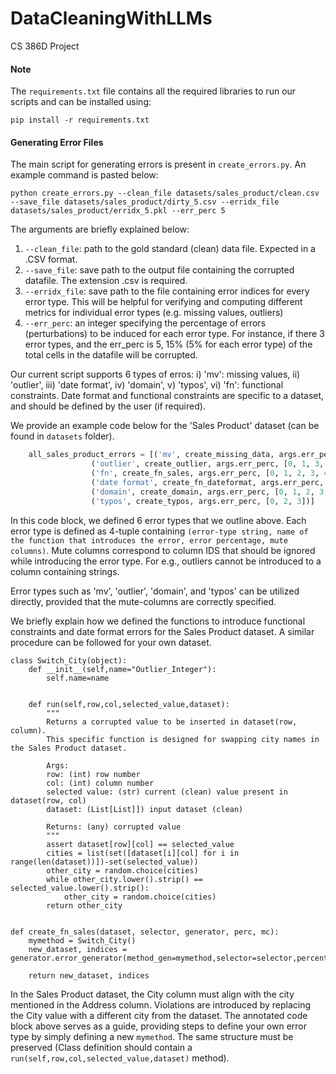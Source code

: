 # DataCleaningWithLLMs
CS 386D Project

#### Note

The `requirements.txt` file contains all the required libraries to run our scripts and can be installed using:

```
pip install -r requirements.txt
```

#### Generating Error Files

The main script for generating errors is present in `create_errors.py`. An example command is pasted below:

```
python create_errors.py --clean_file datasets/sales_product/clean.csv --save_file datasets/sales_product/dirty_5.csv --erridx_file datasets/sales_product/erridx_5.pkl --err_perc 5
```

The arguments are briefly explained below:
1. `--clean_file`: path to the gold standard (clean) data file. Expected in a .CSV format.
2. `--save_file`: save path to the output file containing the corrupted datafile. The extension .csv is required.
3. `--erridx_file`: save path to the file containing error indices for every error type. This will be helpful for verifying and computing different metrics for individual error types (e.g. missing values, outliers)
4. `--err_perc`: an integer specifying the percentage of errors (perturbations) to be induced for each error type. For instance, if there 3 error types, and the err_perc is 5, 15% (5% for each error type) of the total cells in the datafile will be corrupted.

Our current script supports 6 types of erros: i) 'mv': missing values, ii) 'outlier', iii) 'date format', iv) 'domain', v) 'typos', vi) 'fn': functional constraints. Date format and functional constraints are specific to a dataset, and should be defined by the user (if required). 

We provide an example code below for the 'Sales Product' dataset (can be found in `datasets` folder).


```python
    all_sales_product_errors = [('mv', create_missing_data, args.err_perc, [0, 1, 2, 3, 4, 5, 6]), \
                  ('outlier', create_outlier, args.err_perc, [0, 1, 3, 4, 5, 6, 7, 8]), \
                  ('fn', create_fn_sales, args.err_perc, [0, 1, 2, 3, 4, 5, 6, 8]), \
                  ('date format', create_fn_dateformat, args.err_perc, [0, 1, 2, 3, 5, 6, 7, 8]), \
                  ('domain', create_domain, args.err_perc, [0, 1, 2, 3, 4, 5, 6]), \
                  ('typos', create_typos, args.err_perc, [0, 2, 3])]
```
In this code block, we defined 6 error types that we outline above. Each error type is defined as 4-tuple containing ```(error-type string, name of the function that introduces the error, error percentage, mute columns)```.
Mute columns correspond to column IDS that should be ignored while introducing the error type. For e.g., outliers cannot be introduced to a column containing strings. 

Error types such as 'mv', 'outlier', 'domain', and 'typos' can be utilized directly, provided that the mute-columns are correctly specified.

We briefly explain how we defined the functions to introduce functional constraints and date format errors for the Sales Product dataset. A similar procedure can be followed for your own dataset.

```python3
class Switch_City(object):
    def __init__(self,name="Outlier_Integer"):
        self.name=name
    
        
    def run(self,row,col,selected_value,dataset):
        """
        Returns a corrupted value to be inserted in dataset(row, column).
        This specific function is designed for swapping city names in the Sales Product dataset.

        Args:
        row: (int) row number
        col: (int) column number
        selected value: (str) current (clean) value present in dataset(row, col)
        dataset: (List[List]]) input dataset (clean)
        
        Returns: (any) corrupted value
        """
        assert dataset[row][col] == selected_value
        cities = list(set([dataset[i][col] for i in range(len(dataset))])-set(selected_value))
        other_city = random.choice(cities) 
        while other_city.lower().strip() == selected_value.lower().strip():
            other_city = random.choice(cities)
        return other_city


def create_fn_sales(dataset, selector, generator, perc, mc):
    mymethod = Switch_City()
    new_dataset, indices = generator.error_generator(method_gen=mymethod,selector=selector,percentage=perc,dataset=dataset,mute_column=mc)

    return new_dataset, indices
```
In the Sales Product dataset, the City column must align with the city mentioned in the Address column. Violations are introduced by replacing the City value with a different city from the dataset. The annotated code block above serves as a guide, providing steps to define your own error type by simply defining a new `mymethod`. The same structure must be preserved (Class definition should contain a ```run(self,row,col,selected_value,dataset)``` method).










